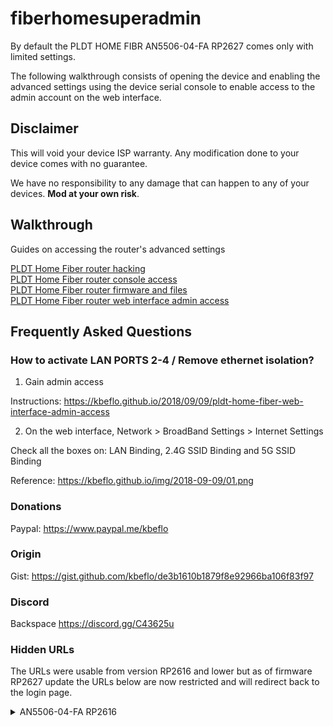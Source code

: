 # fiberhomesuperadmin

By default the PLDT HOME FIBR AN5506-04-FA RP2627 comes only with limited settings.

The following walkthrough consists of opening the device and enabling the advanced settings using the device serial console to enable access to the admin account on the web interface.

## Disclaimer

This will void your device ISP warranty. Any modification done to your device comes with no guarantee.

We have no responsibility to any damage that can happen to any of your devices. **Mod at your own risk**.

## Walkthrough

Guides on accessing the router's advanced settings

[PLDT Home Fiber router hacking](https://kbeflo.github.io/2018/05/20/1-pldt-home-fiber-router-hacking)<br>
[PLDT Home Fiber router console access](https://kbeflo.github.io/2018/05/20/2-pldt-home-fiber-console-access)<br>
[PLDT Home Fiber router firmware and files](https://kbeflo.github.io/2018/05/20/3-pldt-home-fiber-router-firmware-and-files)<br>
[PLDT Home Fiber router web interface admin access](https://kbeflo.github.io/2018/09/09/pldt-home-fiber-web-interface-admin-access)

## Frequently Asked Questions

### How to activate LAN PORTS 2-4 / Remove ethernet isolation?

1. Gain admin access

Instructions: https://kbeflo.github.io/2018/09/09/pldt-home-fiber-web-interface-admin-access

2. On the web interface, Network > BroadBand Settings > Internet Settings

Check all the boxes on: LAN Binding, 2.4G SSID Binding and 5G SSID Binding

Reference: https://kbeflo.github.io/img/2018-09-09/01.png

### Donations

Paypal: https://www.paypal.me/kbeflo

### Origin

Gist: https://gist.github.com/kbeflo/de3b1610b1879f8e92966ba106f83f97

### Discord

Backspace https://discord.gg/C43625u

### Hidden URLs

The URLs were usable from version RP2616 and lower but as of firmware RP2627 update the URLs below are now restricted and will redirect back to the login page.

<details>
    <summary>AN5506-04-FA RP2616</summary>

    Hidden from the web interface are the rest of the router's capabilities and advanced settings.

    We just need to enter the right url for the settings you're looking for.

    We need to be logged in before we can do anything else, use your defined password if you already set the admin password.

    Note that you have to log in again if you're idle for a few minutes on the web interface.

        
        username: admin
        password: 1234
        
        http://192.168.1.1/application/ddns.asp		            # Configure DDNS
        http://192.168.1.1/application/dlna.asp                         # Enable or disable DLNA service
        http://192.168.1.1/application/dmz.asp			    # Set host IP to DMZ
        http://192.168.1.1/application/multi_nat.asp                    # Configure Multi NAT
        http://192.168.1.1/application/samba.asp                        # Enable or disable samba service
        http://192.168.1.1/application/ping_diagnosis.asp	            # Network diagnosis. Ping and Traceroute
        http://192.168.1.1/application/port_forwarding.asp              # Configure port forwarding
        http://192.168.1.1/application/port_trigger.asp                 # Configure port trigger
        http://192.168.1.1/application/redirect.asp		            # blank
        http://192.168.1.1/application/upnp.asp			    # Configure UPnP enable/disable

        http://192.168.1.1/help/

        http://192.168.1.1/internet/dhcp_macband.asp                    # blank
        http://192.168.1.1/internet/dhcp_portband.asp                   # blank
        http://192.168.1.1/internet/dhcp_service.asp		    # Enable/disable DHCP functions, configure parameters
        http://192.168.1.1/internet/dhcpv6_portband.asp                 # blank
        http://192.168.1.1/internet/dhcp_userlist.asp		    # Display information about DHCP client, include IP address, MAC address and lease
        http://192.168.1.1/internet/ipv6_static_route.asp               # Configure IPv6 static route
        http://192.168.1.1/internet/lan.asp			            # Setup router IP address and subnet mask
        http://192.168.1.1/internet/pppoe_accout.asp                    # Modify PPPoE account
        http://192.168.1.1/internet/qos.asp                             # blank
        http://192.168.1.1/internet/wan_romania.asp                     # Choose different connection type suitable for your environment.
        http://192.168.1.1/internet/wan_sfu.asp                         # Choose different connection type suitable for your environment.
        http://192.168.1.1/internet/wan_user.asp		            # blank

        http://192.168.1.1/log/log.asp			            # View router logs

        http://192.168.1.1/management/account_admin.asp                 # Configure admin account
        http://192.168.1.1/management/account_self_admin.asp	    # Configure admin account
        http://192.168.1.1/management/account_self_admin_toacs.asp
        http://192.168.1.1/management/down_cfgfile.asp                  # Backup several config files from device to PC as you wish after opening the ftp tool
        http://192.168.1.1/management/ftp_server.asp                    # Configure FTP server
        http://192.168.1.1/management/ntpchecktime.asp                  # Configure time
        http://192.168.1.1/management/reboot.asp	                    # Reboot
        http://192.168.1.1/management/restore.asp             	    # Restore device configuration (!)
        http://192.168.1.1/management/update.asp	                    # Upgrade firmware (!)

        http://192.168.1.1/menu/

        http://192.168.1.1/ont_auth/sncfg.asp                           # Modify the ONU authentication-related parameters to authenticate the OLT
        http://192.168.1.1/security/acl.asp                             # Configure ACL enable/disable, and enabled rules
        http://192.168.1.1/security/ddos.asp		            # Enable/disable DDOS
        http://192.168.1.1/security/dhcp_filter.asp                     # Blocking the MAC address to get the DHCP
        http://192.168.1.1/security/firewall_enable.asp		    # Configure firewall enable/disable
        http://192.168.1.1/security/https_enable.asp		    # Enable/disable Https
        http://192.168.1.1/security/ip_filter.asp		            # Filter ipv4 if firewall is enabled
        http://192.168.1.1/security/ipv6_filter.asp		            # Filter ipv6 if firewall is enabled
        http://192.168.1.1/security/macaddr_filter.asp		    # Filter mac addresses if firewall is enabled
        http://192.168.1.1/security/macaddr_v6_filter.asp               # Filter mac addresses if firewall is enabled
        http://192.168.1.1/security/parental_control.asp	            # Parental Control
        http://192.168.1.1/security/port_scan.asp		            # Configure Anti Port Scan enable/disable
        http://192.168.1.1/security/qos_enable.asp                      # Enable/disable Route QOS
        http://192.168.1.1/security/remote_control.asp		    # Access the web interface through WAN (!)
        http://192.168.1.1/security/route_qos.asp                       # Configure Route QOS
        http://192.168.1.1/security/url_filter.asp		            # Filter urls if firewall is enabled
        http://192.168.1.1/security/wan_acl.asp                         # Configure network access control based on internet WAN port
        http://192.168.1.1/security/wps.asp                             # Configure WPS

        http://192.168.1.1/state/deviceInfor.asp		            # Device information
        http://192.168.1.1/state/lan_state.asp			    # LAN state
        http://192.168.1.1/state/lan_state_count.asp                    # Query the state of LAN port
        http://192.168.1.1/state/opt_power.asp			    # Optical power state
        http://192.168.1.1/state/pon_info.asp                           # Query information of PON interface
        http://192.168.1.1/state/voip_auth_status.asp		    # VoIP state
        http://192.168.1.1/state/wan_state.asp			    # WAN interface state
        http://192.168.1.1/state/wan_state_user.asp                     # WAN interface state
        http://192.168.1.1/state/wireless_state.asp		            # Wireless state
        http://192.168.1.1/state/wireless_state_5g.asp	       	    # Wireless 5GHz state

        http://192.168.1.1/tr069/tr069.asp                              # Configure the url, username, password, connectionRequestUsername, connectionRequestPassword of TR069 basic settings (!)

        http://192.168.1.1/voip/

        http://192.168.1.1/wireless/basic.asp			    # Configure wireless settings
        http://192.168.1.1/wireless/basic_5g.asp		            # Configure wireless 5GHz settings
        http://192.168.1.1/wireless/security_romania.asp      	    # Configure wireless password and encryption
        http://192.168.1.1/wireless/security.asp		            # Configure wireless password and encryption
        http://192.168.1.1/wireless/security_5g.asp		            # Configure wireless 5GHz password and encryption
        http://192.168.1.1/wireless/wifimaclist.asp		            # WIFI clients list
        http://192.168.1.1/wireless/wifipowerctrl.asp		    # Set WIFI power and the number of WIFI access here
        http://192.168.1.1/wireless/wifipowerctrl_5g.asp                # Set WIFI power and the number of WIFI access here

        # Resource files

        http://192.168.1.1/js/utils.js
        http://192.168.1.1/js/checkValue.js
        http://192.168.1.1/js/versionControl.js
        http://192.168.1.1/js/jquery.js
        http://192.168.1.1/js/menu_tips.js
        http://192.168.1.1/js/frame_romania.js
        http://192.168.1.1/js/menuparse.js
        http://192.168.1.1/js/ajaxupload.3.2.js
        http://192.168.1.1/js/frame_3bb.js
        http://192.168.1.1/js/wan.js
        http://192.168.1.1/js/wifibasic.js

        http://192.168.1.1/lang/b28n.js
        http://192.168.1.1/lang/en/account.xml
        http://192.168.1.1/lang/en/firewall.xml
        http://192.168.1.1/lang/en/internet.xml
        http://192.168.1.1/lang/en/log.xml
        http://192.168.1.1/lang/en/menu.xml
        http://192.168.1.1/lang/en/restore.xml
        http://192.168.1.1/lang/en/state.xml
        http://192.168.1.1/lang/en/wireless.xml
        http://192.168.1.1/lang/en/errorpage.xml

        http://192.168.1.1/menu/sfu/ph_pldt/hisi5116/voip_dualwifi/sip/1.xml
        http://192.168.1.1/menu/hgu/ecuador/voipwifi/sip/1.xml
        http://192.168.1.1/menu/hgu/romania/voipwifi/sip/1.xml

        http://192.168.1.1/style/frame_pldt.css
        http://192.168.1.1/style/style.css
        http://192.168.1.1/style/frame_romania.css
        

</details>
